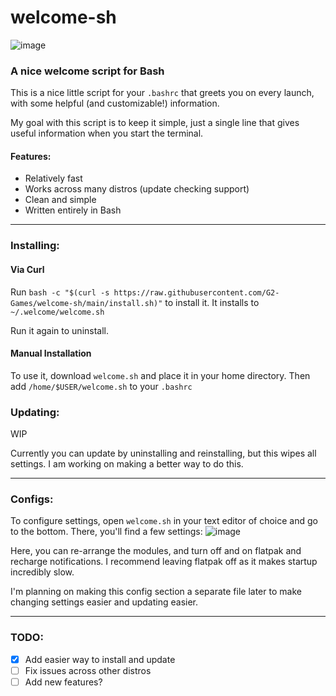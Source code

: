 # welcome-sh
![image](https://user-images.githubusercontent.com/72430668/188241809-fd94292e-23a4-4bba-bb76-82b863bbdddb.png)
### A nice welcome script for Bash
This is a nice little script for your `.bashrc` that greets you on every launch, with some helpful (and customizable!) information.

My goal with this script is to keep it simple, just a single line that gives useful information when you start the terminal.

#### Features:
- Relatively fast
- <span title="Please let me know of other things to support!">Works across many distros (update checking support)</span>
- Clean and simple
- Written entirely in Bash
<hr>

### Installing:
#### Via Curl
Run `bash -c "$(curl -s https://raw.githubusercontent.com/G2-Games/welcome-sh/main/install.sh)"` to install it. It installs to `~/.welcome/welcome.sh`

Run it again to uninstall.

#### Manual Installation
To use it, download `welcome.sh` and place it in your home directory. Then add `/home/$USER/welcome.sh` to your `.bashrc`

### Updating:
WIP

Currently you can update by uninstalling and reinstalling, but this wipes all settings. I am working on making a better way to do this.
<hr>

### Configs:
To configure settings, open `welcome.sh` in your text editor of choice and go to the bottom. There, you'll find a few settings:
![image](https://user-images.githubusercontent.com/72430668/188285444-96b98d3e-d69c-47a8-ae77-44c855c6e854.png)

Here, you can re-arrange the modules, and turn off and on flatpak and recharge notifications. I recommend leaving flatpak off as it makes startup incredibly slow. 

I'm planning on making this config section a separate file later to make changing settings easier and updating easier.
<hr>

### TODO:
- [x] Add easier way to install and update
- [ ] Fix issues across other distros
- [ ] Add new features?
